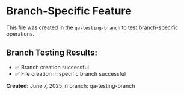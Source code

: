 # Branch-Specific Feature

This file was created in the `qa-testing-branch` to test branch-specific operations.

## Branch Testing Results:
- ✅ Branch creation successful
- ✅ File creation in specific branch successful

**Created:** June 7, 2025 in branch: qa-testing-branch

